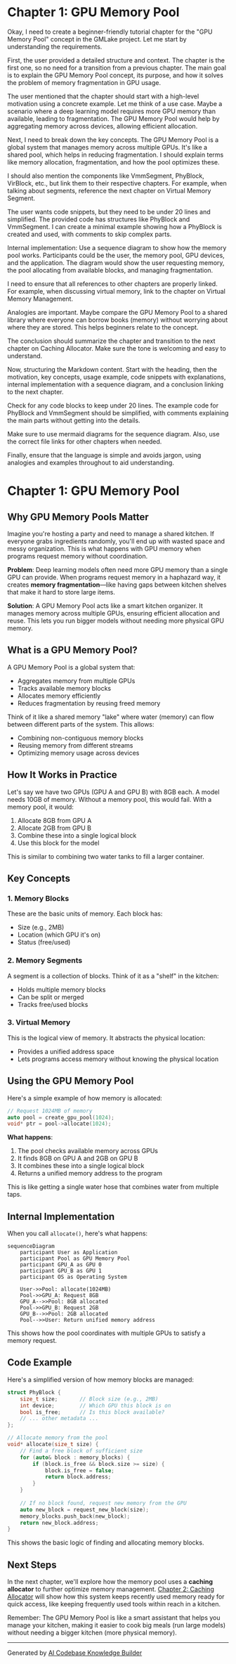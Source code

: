 # Chapter 1: GPU Memory Pool


<think>
Okay, I need to create a beginner-friendly tutorial chapter for the "GPU Memory Pool" concept in the GMLake project. Let me start by understanding the requirements.

First, the user provided a detailed structure and context. The chapter is the first one, so no need for a transition from a previous chapter. The main goal is to explain the GPU Memory Pool concept, its purpose, and how it solves the problem of memory fragmentation in GPU usage.

The user mentioned that the chapter should start with a high-level motivation using a concrete example. Let me think of a use case. Maybe a scenario where a deep learning model requires more GPU memory than available, leading to fragmentation. The GPU Memory Pool would help by aggregating memory across devices, allowing efficient allocation.

Next, I need to break down the key concepts. The GPU Memory Pool is a global system that manages memory across multiple GPUs. It's like a shared pool, which helps in reducing fragmentation. I should explain terms like memory allocation, fragmentation, and how the pool optimizes these.

I should also mention the components like VmmSegment, PhyBlock, VirBlock, etc., but link them to their respective chapters. For example, when talking about segments, reference the next chapter on Virtual Memory Segment.

The user wants code snippets, but they need to be under 20 lines and simplified. The provided code has structures like PhyBlock and VmmSegment. I can create a minimal example showing how a PhyBlock is created and used, with comments to skip complex parts.

Internal implementation: Use a sequence diagram to show how the memory pool works. Participants could be the user, the memory pool, GPU devices, and the application. The diagram would show the user requesting memory, the pool allocating from available blocks, and managing fragmentation.

I need to ensure that all references to other chapters are properly linked. For example, when discussing virtual memory, link to the chapter on Virtual Memory Management.

Analogies are important. Maybe compare the GPU Memory Pool to a shared library where everyone can borrow books (memory) without worrying about where they are stored. This helps beginners relate to the concept.

The conclusion should summarize the chapter and transition to the next chapter on Caching Allocator. Make sure the tone is welcoming and easy to understand.

Now, structuring the Markdown content. Start with the heading, then the motivation, key concepts, usage example, code snippets with explanations, internal implementation with a sequence diagram, and a conclusion linking to the next chapter.

Check for any code blocks to keep under 20 lines. The example code for PhyBlock and VmmSegment should be simplified, with comments explaining the main parts without getting into the details.

Make sure to use mermaid diagrams for the sequence diagram. Also, use the correct file links for other chapters when needed.

Finally, ensure that the language is simple and avoids jargon, using analogies and examples throughout to aid understanding.
</think>

# Chapter 1: GPU Memory Pool

## Why GPU Memory Pools Matter

Imagine you're hosting a party and need to manage a shared kitchen. If everyone grabs ingredients randomly, you'll end up with wasted space and messy organization. This is what happens with GPU memory when programs request memory without coordination.

**Problem**: Deep learning models often need more GPU memory than a single GPU can provide. When programs request memory in a haphazard way, it creates **memory fragmentation**—like having gaps between kitchen shelves that make it hard to store large items.

**Solution**: A GPU Memory Pool acts like a smart kitchen organizer. It manages memory across multiple GPUs, ensuring efficient allocation and reuse. This lets you run bigger models without needing more physical GPU memory.

## What is a GPU Memory Pool?

A GPU Memory Pool is a global system that:
- Aggregates memory from multiple GPUs
- Tracks available memory blocks
- Allocates memory efficiently
- Reduces fragmentation by reusing freed memory

Think of it like a shared memory "lake" where water (memory) can flow between different parts of the system. This allows:
- Combining non-contiguous memory blocks
- Reusing memory from different streams
- Optimizing memory usage across devices

## How It Works in Practice

Let's say we have two GPUs (GPU A and GPU B) with 8GB each. A model needs 10GB of memory. Without a memory pool, this would fail. With a memory pool, it would:
1. Allocate 8GB from GPU A
2. Allocate 2GB from GPU B
3. Combine these into a single logical block
4. Use this block for the model

This is similar to combining two water tanks to fill a larger container.

## Key Concepts

### 1. Memory Blocks
These are the basic units of memory. Each block has:
- Size (e.g., 2MB)
- Location (which GPU it's on)
- Status (free/used)

### 2. Memory Segments
A segment is a collection of blocks. Think of it as a "shelf" in the kitchen:
- Holds multiple memory blocks
- Can be split or merged
- Tracks free/used blocks

### 3. Virtual Memory
This is the logical view of memory. It abstracts the physical location:
- Provides a unified address space
- Lets programs access memory without knowing the physical location

## Using the GPU Memory Pool

Here's a simple example of how memory is allocated:

```cpp
// Request 1024MB of memory
auto pool = create_gpu_pool(1024);
void* ptr = pool->allocate(1024);
```

**What happens**:
1. The pool checks available memory across GPUs
2. It finds 8GB on GPU A and 2GB on GPU B
3. It combines these into a single logical block
4. Returns a unified memory address to the program

This is like getting a single water hose that combines water from multiple taps.

## Internal Implementation

When you call `allocate()`, here's what happens:

```mermaid
sequenceDiagram
    participant User as Application
    participant Pool as GPU Memory Pool
    participant GPU_A as GPU 0
    participant GPU_B as GPU 1
    participant OS as Operating System

    User->>Pool: allocate(1024MB)
    Pool->>GPU_A: Request 8GB
    GPU_A-->>Pool: 8GB allocated
    Pool->>GPU_B: Request 2GB
    GPU_B-->>Pool: 2GB allocated
    Pool-->>User: Return unified memory address
```

This shows how the pool coordinates with multiple GPUs to satisfy a memory request.

## Code Example

Here's a simplified version of how memory blocks are managed:

```cpp
struct PhyBlock {
    size_t size;       // Block size (e.g., 2MB)
    int device;        // Which GPU this block is on
    bool is_free;      // Is this block available?
    // ... other metadata ...
};
```

```cpp
// Allocate memory from the pool
void* allocate(size_t size) {
    // Find a free block of sufficient size
    for (auto& block : memory_blocks) {
        if (block.is_free && block.size >= size) {
            block.is_free = false;
            return block.address;
        }
    }
    
    // If no block found, request new memory from the GPU
    auto new_block = request_new_block(size);
    memory_blocks.push_back(new_block);
    return new_block.address;
}
```

This shows the basic logic of finding and allocating memory blocks.

## Next Steps

In the next chapter, we'll explore how the memory pool uses a **caching allocator** to further optimize memory management. [Chapter 2: Caching Allocator](02_caching_allocator_.md) will show how this system keeps recently used memory ready for quick access, like keeping frequently used tools within reach in a kitchen.

Remember: The GPU Memory Pool is like a smart assistant that helps you manage your kitchen, making it easier to cook big meals (run large models) without needing a bigger kitchen (more physical memory).

---

Generated by [AI Codebase Knowledge Builder](https://github.com/The-Pocket/Tutorial-Codebase-Knowledge)